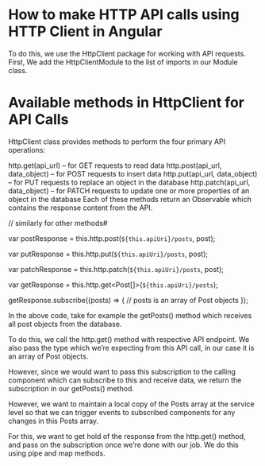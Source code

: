 # How to make HTTP API calls using HTTP Client in Angular

To do this, we use the HttpClient package for working with API requests. First, We add the HttpClientModule to the list of imports in our Module class.

# Available methods in HttpClient for API Calls

HttpClient class provides methods to perform the four primary API operations:

http.get(api_url) – for GET requests to read data
http.post(api_url, data_object) – for POST requests to insert data
http.put(api_url, data_object) – for PUT requests to replace an object in the database
http.patch(api_url, data_object) – for PATCH requests to update one or more properties of an object in the database
Each of these methods return an Observable which contains the response content from the API.

// similarly for other methods#

var postResponse = this.http.post<Post>(`${this.apiUri}/posts`, post);

var putResponse = this.http.put<Post>(`${this.apiUri}/posts`, post);

var patchResponse = this.http.patch<Post>(`${this.apiUri}/posts`, post);

var getResponse = this.http.get<Post[]>(`${this.apiUri}/posts`);


getResponse.subscribe((posts) => {
    // posts is an array of Post objects
});

In the above code, take for example the getPosts() method which receives all post objects from the database.

To do this, we call the http.get() method with respective API endpoint. We also pass the type which we’re expecting from this API call, in our case it is an array of Post objects.

However, since we would want to pass this subscription to the calling component which can subscribe to this and receive data, we return the subscription in our getPosts() method.

However, we want to maintain a local copy of the Posts array at the service level so that we can trigger events to subscribed components for any changes in this Posts array.

For this, we want to get hold of the response from the http.get() method, and pass on the subscription once we’re done with our job. We do this using pipe and map methods.